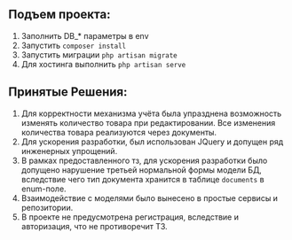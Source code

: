 ## Подъем проекта:

1. Заполнить DB_* параметры в env
2. Запустить `composer install`
3. Запустить миграции `php artisan migrate`
4. Для хостинга выполнить `php artisan serve`

## Принятые Решения:

1. Для корректности механизма учёта была упразднена возможность изменять количество товара при редактировании. Все
   изменения количества товара реализуются через документы.
2. Для ускорения разработки, был использован JQuery и допущен ряд инженерных упрощений.
3. В рамках предоставленного тз, для ускорения разработки было допущено нарушение третьей нормальной формы модели БД,
   вследствие чего тип документа хранится в таблице `documents` в enum-поле.
4. Взаимодействие с моделями было вынесено в простые сервисы и репозитории.
5. В проекте не предусмотрена регистрация, вследствие и авторизация, что не противоречит ТЗ.

